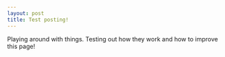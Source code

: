 ```yaml
---
layout: post
title: Test posting!
---
```


Playing around with things. Testing out how they work and how to improve this page!
